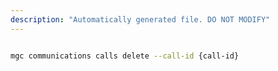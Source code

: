 ```yaml
---
description: "Automatically generated file. DO NOT MODIFY"
---
```


```bash

mgc communications calls delete --call-id {call-id}

```
